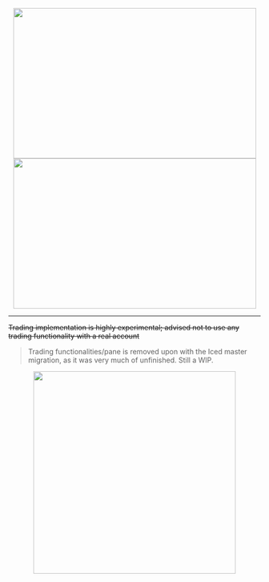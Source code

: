 <p align="center">
  <img src="https://github.com/akenshaw/iced-trade/assets/63060680/158e4bb1-0bd3-435e-a1b5-6ccae62d9d5c" width="485,4" height="300" style="display: inline-block;" />
  <img src="https://github.com/akenshaw/iced-trade/assets/63060680/df84809e-7ddc-42ad-85fc-a90dd0741ac5" width="485,4" height="300" style="display: inline-block;" /> 
</p>

***
~~Trading implementation is highly experimental; advised not to use any trading functionality with a real account~~ 
> Trading functionalities/pane is removed upon with the Iced master migration, as it was very much of unfinished. Still a WIP.

<p align="center">
  <img src="https://github.com/akenshaw/iced-trade/assets/63060680/e7b55751-b547-4548-ac95-5348c6c60385" width="404,5" />
</p>


